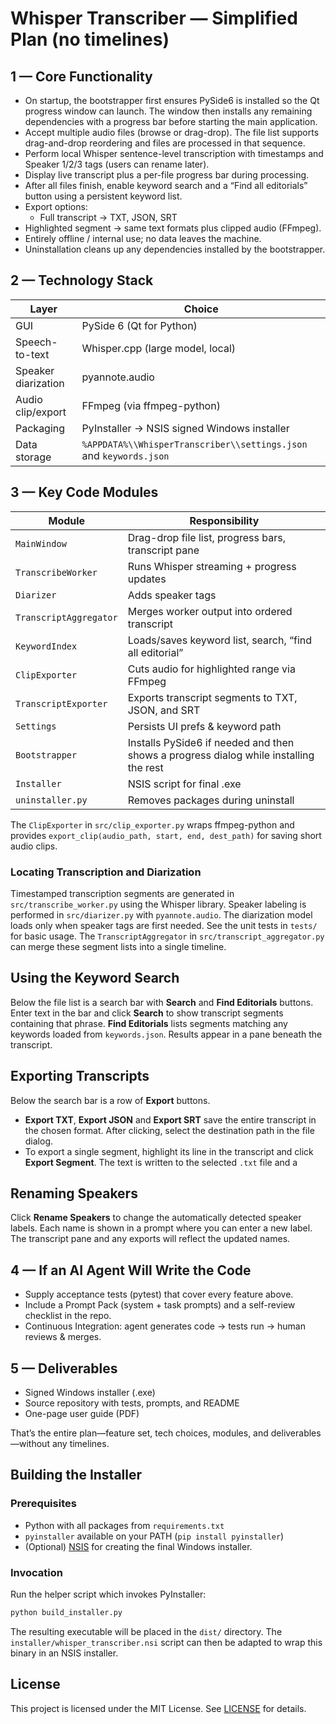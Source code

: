 # Whisper Transcriber — Simplified Plan (no timelines)

## 1 — Core Functionality

- On startup, the bootstrapper first ensures PySide6 is installed so the Qt
  progress window can launch. The window then installs any remaining
  dependencies with a progress bar before starting the main application.
- Accept multiple audio files (browse or drag-drop). The file list supports
  drag-and-drop reordering and files are processed in that sequence.
- Perform local Whisper sentence-level transcription with timestamps and Speaker 1/2/3 tags (users can rename later).
- Display live transcript plus a per-file progress bar during processing.
- After all files finish, enable keyword search and a “Find all editorials” button using a persistent keyword list.
- Export options:
  - Full transcript → TXT, JSON, SRT
- Highlighted segment → same text formats plus clipped audio (FFmpeg).
- Entirely offline / internal use; no data leaves the machine.
- Uninstallation cleans up any dependencies installed by the bootstrapper.

## 2 — Technology Stack

| Layer              | Choice                                           |
| ------------------ | ------------------------------------------------ |
| GUI                | PySide 6 (Qt for Python)                         |
| Speech-to-text     | Whisper.cpp (large model, local)                 |
| Speaker diarization| pyannote.audio                                   |
| Audio clip/export  | FFmpeg (via ffmpeg-python)                       |
| Packaging          | PyInstaller → NSIS signed Windows installer      |
| Data storage       | `%APPDATA%\\WhisperTranscriber\\settings.json` and `keywords.json` |

## 3 — Key Code Modules

| Module                | Responsibility                                         |
| --------------------- | ------------------------------------------------------ |
| `MainWindow`          | Drag-drop file list, progress bars, transcript pane    |
| `TranscribeWorker`    | Runs Whisper streaming + progress updates              |
| `Diarizer`            | Adds speaker tags                                      |
| `TranscriptAggregator`| Merges worker output into ordered transcript           |
| `KeywordIndex`        | Loads/saves keyword list, search, “find all editorial” |
| `ClipExporter`        | Cuts audio for highlighted range via FFmpeg            |
| `TranscriptExporter`  | Exports transcript segments to TXT, JSON, and SRT |
| `Settings`            | Persists UI prefs & keyword path                       |
| `Bootstrapper`        | Installs PySide6 if needed and then shows a progress dialog while installing the rest |
| `Installer`           | NSIS script for final .exe                             |
| `uninstaller.py`      | Removes packages during uninstall |
The `ClipExporter` in `src/clip_exporter.py` wraps ffmpeg-python and provides
`export_clip(audio_path, start, end, dest_path)` for saving short audio clips.

### Locating Transcription and Diarization

Timestamped transcription segments are generated in `src/transcribe_worker.py` using the Whisper library. Speaker labeling is performed in `src/diarizer.py` with `pyannote.audio`. The diarization model loads only when speaker tags are first needed. See the unit tests in `tests/` for basic usage.
The `TranscriptAggregator` in `src/transcript_aggregator.py` can merge these segment lists into a single timeline.

## Using the Keyword Search

Below the file list is a search bar with **Search** and **Find Editorials** buttons.
Enter text in the bar and click **Search** to show transcript segments containing
that phrase. **Find Editorials** lists segments matching any keywords loaded from
`keywords.json`. Results appear in a pane beneath the transcript.

## Exporting Transcripts

Below the search bar is a row of **Export** buttons.

- **Export TXT**, **Export JSON** and **Export SRT** save the entire transcript
  in the chosen format. After clicking, select the destination path in the file
  dialog.
- To export a single segment, highlight its line in the transcript and click
  **Export Segment**. The text is written to the selected ``.txt`` file and a

## Renaming Speakers

Click **Rename Speakers** to change the automatically detected speaker labels.
Each name is shown in a prompt where you can enter a new label. The transcript
pane and any exports will reflect the updated names.

## 4 — If an AI Agent Will Write the Code

- Supply acceptance tests (pytest) that cover every feature above.
- Include a Prompt Pack (system + task prompts) and a self-review checklist in the repo.
- Continuous Integration: agent generates code → tests run → human reviews & merges.

## 5 — Deliverables

- Signed Windows installer (.exe)
- Source repository with tests, prompts, and README
- One-page user guide (PDF)

That’s the entire plan—feature set, tech choices, modules, and deliverables—without any timelines.

## Building the Installer

### Prerequisites

- Python with all packages from `requirements.txt`
- `pyinstaller` available on your PATH (`pip install pyinstaller`)
- (Optional) [NSIS](https://nsis.sourceforge.io/) for creating the final
  Windows installer.

### Invocation

Run the helper script which invokes PyInstaller:

```bash
python build_installer.py
```

The resulting executable will be placed in the `dist/` directory. The
`installer/whisper_transcriber.nsi` script can then be adapted to wrap this
binary in an NSIS installer.

## License

This project is licensed under the MIT License. See [LICENSE](LICENSE) for details.

